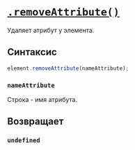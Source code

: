 # [`.removeAttribute()`](../index.md)

Удаляет атрибут у элемента.

## Синтаксис

```js
element.removeAttribute(nameAttribute);
```

### `nameAttribute`

Строка - имя атрибута.

## Возвращает

### `undefined`

